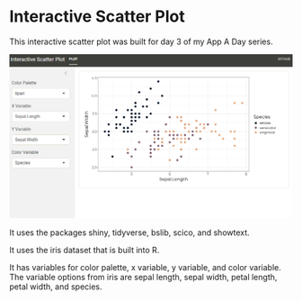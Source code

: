 # Interactive Scatter Plot

This interactive scatter plot was built for day 3 of my App A Day series.

![Screenshot](/03_scatter/03screenshot.png)

It uses the packages shiny, tidyverse, bslib, scico, and showtext.

It uses the iris dataset that is built into R.

It has variables for color palette, x variable, y variable, and color variable. The variable options from iris are sepal length, sepal width, petal length, petal width, and species.

